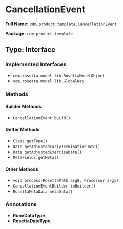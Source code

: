 # CancellationEvent

**Full Name:** `cdm.product.template.CancellationEvent`

**Package:** `cdm.product.template`

## Type: Interface

### Implemented Interfaces

- `com.rosetta.model.lib.RosettaModelObject`
- `com.rosetta.model.lib.GlobalKey`

### Methods

#### Builder Methods

- `CancellationEvent build()`

#### Getter Methods

- `Class getType()`
- `Date getAdjustedEarlyTerminationDate()`
- `Date getAdjustedExerciseDate()`
- `MetaFields getMeta()`

#### Other Methods

- `void process(RosettaPath arg0, Processor arg1)`
- `CancellationEventBuilder toBuilder()`
- `RosettaMetaData metaData()`

### Annotations

- **RuneDataType**
- **RosettaDataType**

